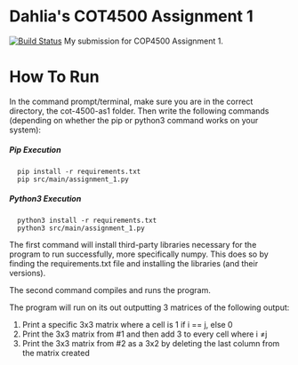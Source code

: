 # Dahlia's COT4500 Assignment 1

[![Build Status](https://travis-ci.org/joemccann/dillinger.svg?branch=master)](https://travis-ci.org/joemccann/dillinger)
My submission for COP4500 Assignment 1. 

# How To Run
In the command prompt/terminal, make sure you are in the correct directory, the cot-4500-as1 folder. Then write the following commands (depending on whether the pip or python3 command works on your system):
##### Pip Execution
```
  pip install -r requirements.txt
  pip src/main/assignment_1.py
```
##### Python3 Execution
```
  python3 install -r requirements.txt
  python3 src/main/assignment_1.py
```

The first command will install third-party libraries necessary for the program to run successfully, more specifically numpy. This does so by finding the requirements.txt file and installing the libraries (and their versions).  

The second command compiles and runs the program.

The program will run on its out outputting 3 matrices of the following output:
1. Print a specific 3x3 matrix where a cell is 1 if i == j, else 0
2. Print the 3x3 matrix from #1 and then add 3 to every cell where i ≠j
3. Print the 3x3 matrix from #2 as a 3x2 by deleting the last column from the matrix created


